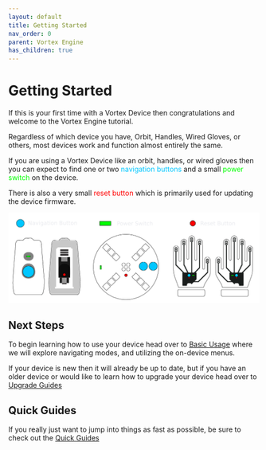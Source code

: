 ```yaml
---
layout: default
title: Getting Started
nav_order: 0
parent: Vortex Engine
has_children: true
---
```


# Getting Started

If this is your first time with a Vortex Device then congratulations and welcome to the Vortex Engine tutorial.

Regardless of which device you have, Orbit, Handles, Wired Gloves, or others, most devices work and function almost entirely the same.

If you are using a Vortex Device like an orbit, handles, or wired gloves then you can expect to find one or two <span style="color: #00c6ff">navigation buttons</span> and a small <span style="color: #00ff00">power switch</span> on the device.

There is also a very small <span style="color: #ff0000">reset button</span> which is primarily used for updating the device firmware.

![Device Buttons](assets/images/device-buttons.png)

## Next Steps

To begin learning how to use your device head over to [Basic Usage](basic_usage.html) where we will explore navigating modes, and utilizing the on-device menus.

If your device is new then it will already be up to date, but if you have an older device or would like to learn how to upgrade your device head over to [Upgrade Guides](upgrade_guides.html)

## Quick Guides

If you really just want to jump into things as fast as possible, be sure to check out the [Quick Guides](guides.html)
